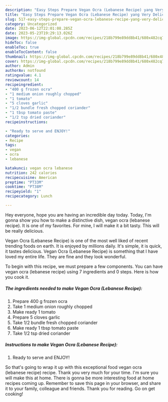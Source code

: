 ```yaml
---
description: "Easy Steps Prepare Vegan Ocra (Lebanese Recipe) yang Very Delicious}"
title: "Easy Steps Prepare Vegan Ocra (Lebanese Recipe) yang Very Delicious}"
slug: 517-easy-steps-prepare-vegan-ocra-lebanese-recipe-yang-very-delicious
category: Uncategorized
date: 2023-06-12T22:01:08.285Z
date: 2023-05-23T19:29:13.026Z
image: https://img-global.cpcdn.com/recipes/218b799e89dd8b41/680x482cq70/vegan-ocra-lebanese-recipe-recipe-main-photo.jpg
hideToc: false
enableToc: true
enableTocContent: false
thumbnail: https://img-global.cpcdn.com/recipes/218b799e89dd8b41/680x482cq70/vegan-ocra-lebanese-recipe-recipe-main-photo.jpg
cover: https://img-global.cpcdn.com/recipes/218b799e89dd8b41/680x482cq70/vegan-ocra-lebanese-recipe-recipe-main-photo.jpg
author: Admin
authorAv: notfound
ratingvalue: 4.1
reviewcount: 14
recipeingredient:
- "400 g frozen ocra"
- "1 medium onion roughly chopped"
- "1 tomato"
- "5 cloves garlic"
- "1/2 bundle fresh chopped coriander"
- "1 tbsp tomato paste"
- "1/2 tsp dried coriander"
recipeinstructions:

- "Ready to serve and ENJOY!"
categories:
- Recipe
tags:
- vegan
- ocra
- lebanese

katakunci: vegan ocra lebanese 
nutrition: 242 calories
recipecuisine: American
preptime: "PT33M"
cooktime: "PT38M"
recipeyield: "1"
recipecategory: Lunch

---
```



Hey everyone, hope you are having an incredible day today. Today, I'm gonna show you how to make a distinctive dish, vegan ocra (lebanese recipe). It is one of my favorites. For mine, I will make it a bit tasty. This will be really delicious.



Vegan Ocra (Lebanese Recipe) is one of the most well liked of recent trending foods on earth. It is enjoyed by millions daily. It's simple, it is quick, it tastes delicious. Vegan Ocra (Lebanese Recipe) is something that I have loved my entire life. They are fine and they look wonderful.


To begin with this recipe, we must prepare a few components. You can have vegan ocra (lebanese recipe) using 7 ingredients and 0 steps. Here is how you cook it.

<!--inarticleads1-->

##### The ingredients needed to make Vegan Ocra (Lebanese Recipe):

1. Prepare 400 g frozen ocra
1. Take 1 medium onion roughly chopped
1. Make ready 1 tomato
1. Prepare 5 cloves garlic
1. Take 1/2 bundle fresh chopped coriander
1. Make ready 1 tbsp tomato paste
1. Take 1/2 tsp dried coriander




<!--inarticleads2-->

##### Instructions to make Vegan Ocra (Lebanese Recipe):


1. Ready to serve and ENJOY!



So that's going to wrap it up with this exceptional food vegan ocra (lebanese recipe) recipe. Thank you very much for your time. I'm sure you will make this at home. There is gonna be more interesting food at home recipes coming up. Remember to save this page in your browser, and share it to your family, colleague and friends. Thank you for reading. Go on get cooking!
